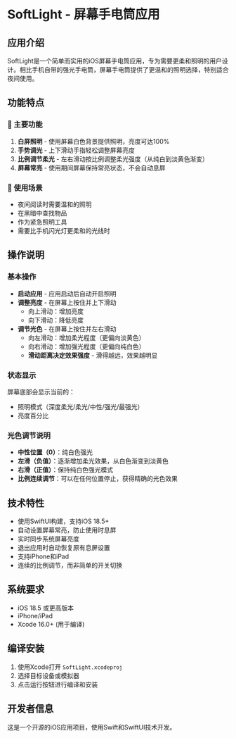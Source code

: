# SoftLight - 屏幕手电筒应用

## 应用介绍

SoftLight是一个简单而实用的iOS屏幕手电筒应用，专为需要更柔和照明的用户设计。相比手机自带的强光手电筒，屏幕手电筒提供了更温和的照明选择，特别适合夜间使用。

## 功能特点

### 🔦 主要功能
1. **白屏照明** - 使用屏幕白色背景提供照明，亮度可达100%
2. **手势调光** - 上下滑动手指轻松调整屏幕亮度
3. **比例调节柔光** - 左右滑动按比例调整柔光强度（从纯白到淡黄色渐变）
4. **屏幕常亮** - 使用期间屏幕保持常亮状态，不会自动息屏

### 🎯 使用场景
- 夜间阅读时需要温和的照明
- 在黑暗中查找物品
- 作为紧急照明工具
- 需要比手机闪光灯更柔和的光线时

## 操作说明

### 基本操作
- **启动应用** - 应用启动后自动开启照明
- **调整亮度** - 在屏幕上按住并上下滑动
  - 向上滑动：增加亮度
  - 向下滑动：降低亮度
- **调节光色** - 在屏幕上按住并左右滑动
  - 向左滑动：增加柔光程度（更偏向淡黄色）
  - 向右滑动：增加强光程度（更偏向纯白色）
  - **滑动距离决定效果强度** - 滑得越远，效果越明显

### 状态显示
屏幕底部会显示当前的：
- 照明模式（深度柔光/柔光/中性/强光/最强光）
- 亮度百分比

### 光色调节说明
- **中性位置（0）**：纯白色强光
- **左滑（负值）**：逐渐增加柔光效果，从白色渐变到淡黄色
- **右滑（正值）**：保持纯白色强光模式
- **比例连续调节**：可以在任何位置停止，获得精确的光色效果

## 技术特性

- 使用SwiftUI构建，支持iOS 18.5+
- 自动设置屏幕常亮，防止使用时息屏
- 实时同步系统屏幕亮度
- 退出应用时自动恢复原有息屏设置
- 支持iPhone和iPad
- 连续的比例调节，而非简单的开关切换

## 系统要求

- iOS 18.5 或更高版本
- iPhone/iPad
- Xcode 16.0+ (用于编译)

## 编译安装

1. 使用Xcode打开 `SoftLight.xcodeproj`
2. 选择目标设备或模拟器
3. 点击运行按钮进行编译和安装

## 开发者信息

这是一个开源的iOS应用项目，使用Swift和SwiftUI技术开发。 